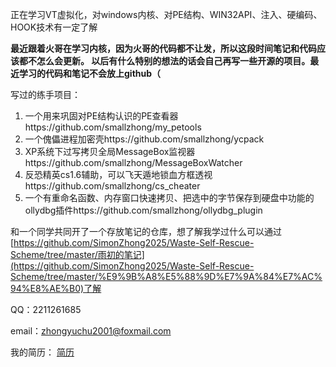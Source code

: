 <!--### Hi there 👋
**smallzhong/smallzhong** is a ✨ _special_ ✨ repository because its `README.md` (this file) appears on your GitHub profile.
Here are some ideas to get you started:
- 🔭 I’m currently working on ...
- 🌱 I’m currently learning ...
- 👯 I’m looking to collaborate on ...
- 🤔 I’m looking for help with ...
- 💬 Ask me about ...
- 📫 How to reach me: ...
- 😄 Pronouns: ...
- ⚡ Fun fact: ...
-->
正在学习VT虚拟化，对windows内核、对PE结构、WIN32API、注入、硬编码、HOOK技术有一定了解

**最近跟着火哥在学习内核，因为火哥的代码都不让发，所以这段时间笔记和代码应该都不怎么会更新。
以后有什么特别的想法的话会自己再写一些开源的项目。最近学习的代码和笔记不会放上github（**

写过的练手项目：

<!--1. 一个游戏保护框架https://github.com/smallzhong/ycprotect-->
1. 一个用来巩固对PE结构认识的PE查看器https://github.com/smallzhong/my_petools
2. 一个傀儡进程加密壳https://github.com/smallzhong/ycpack
3. XP系统下过写拷贝全局MessageBox监视器https://github.com/smallzhong/MessageBoxWatcher
4. 反恐精英cs1.6辅助，可以飞天遁地锁血方框透视https://github.com/smallzhong/cs_cheater
5. 一个有重命名函数、内存窗口快速拷贝、把选中的字节保存到硬盘中功能的ollydbg插件https://github.com/smallzhong/ollydbg_plugin

和一个同学共同开了一个存放笔记的仓库，想了解我学过什么可以通过[https://github.com/SimonZhong2025/Waste-Self-Rescue-Scheme/tree/master/雨初的笔记](https://github.com/SimonZhong2025/Waste-Self-Rescue-Scheme/tree/master/%E9%9B%A8%E5%88%9D%E7%9A%84%E7%AC%94%E8%AE%B0)了解

QQ：2211261685

email：zhongyuchu2001@foxmail.com

我的简历： [简历](https://github.com/smallzhong/smallzhong/raw/master/%E9%92%9F%E9%9B%A8%E5%88%9D%E7%AE%80%E5%8E%86-github.pdf)
<!--
[![smallzhong's github stats](https://github-readme-stats.vercel.app/api?username=smallzhong)](https://github.com/smallzhong/github-readme-stats)-->

